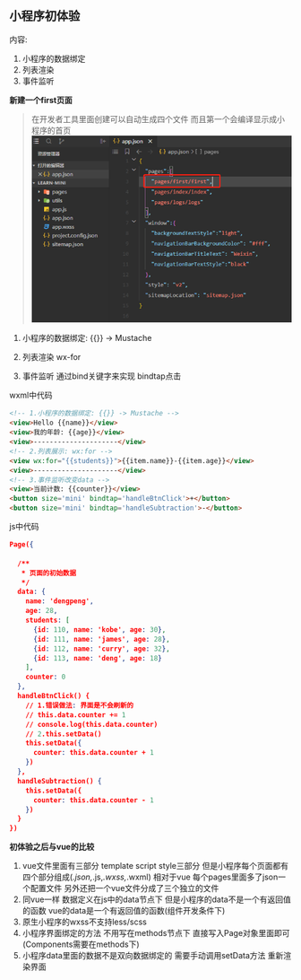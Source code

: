 ## 小程序初体验

内容:

1. 小程序的数据绑定
2. 列表渲染
3. 事件监听

**新建一个first页面**

> 在开发者工具里面创建可以自动生成四个文件 而且第一个会编译显示成小程序的首页
![初体验主配置文件](https://raw.githubusercontent.com/dengpeng520/images/master/mini/初体验主配置文件.jpg)


1. 小程序的数据绑定: {{}} -> Mustache

2. 列表渲染 wx-for

3. 事件监听  通过bind关键字来实现  bindtap点击



wxml中代码

```html
<!-- 1.小程序的数据绑定: {{}} -> Mustache -->
<view>Hello {{name}}</view>
<view>我的年龄: {{age}}</view>
<view>---------------------</view>
<!-- 2.列表展示: wx:for -->
<view wx:for="{{students}}">{{item.name}}-{{item.age}}</view>
<view>---------------------</view>
<!-- 3.事件监听改变data -->
<view>当前计数: {{counter}}</view>
<button size='mini' bindtap='handleBtnClick'>+</button>
<button size='mini' bindtap='handleSubtraction'>-</button>
```

js中代码

```json
Page({

  /**
   * 页面的初始数据
   */
  data: {
    name: 'dengpeng',
    age: 28,
    students: [
      {id: 110, name: 'kobe', age: 30},
      {id: 111, name: 'james', age: 28},
      {id: 112, name: 'curry', age: 32},
      {id: 113, name: 'deng', age: 18}
    ],
    counter: 0
  },
  handleBtnClick() {
    // 1.错误做法: 界面是不会刷新的
    // this.data.counter += 1
    // console.log(this.data.counter)
    // 2.this.setData()
    this.setData({
      counter: this.data.counter + 1
    })
  },
  handleSubtraction() {
    this.setData({
      counter: this.data.counter - 1
    })
  }
})

```

**初体验之后与vue的比较**

1. vue文件里面有三部分 template script style三部分 但是小程序每个页面都有四个部分组成(*.json,*.js,*.wxss,*.wxml)  相对于vue 每个pages里面多了json一个配置文件  另外还把一个vue文件分成了三个独立的文件
2. 同vue一样 数据定义在js中的data节点下 但是小程序的data不是一个有返回值的函数 vue的data是一个有返回值的函数(组件开发条件下)
3. 原生小程序的wxss不支持less/scss
4. 小程序界面绑定的方法 不用写在methods节点下 直接写入Page对象里面即可(Components需要在methods下)
5. 小程序data里面的数据不是双向数据绑定的 需要手动调用setData方法 重新渲染界面





